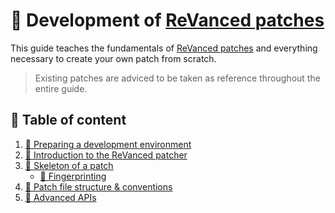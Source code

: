 # 🧩 Development of [ReVanced patches](https://github.com/revanced/revanced-patches)

This guide teaches the fundamentals of [ReVanced patches](https://github.com/revanced/revanced-patches) and everything necessary to create your own patch from scratch.

> Existing patches are adviced to be taken as reference throughout the entire guide.

## 📖 Table of content

1. [👶 Preparing a development environment](0_preparation.md)
2. [💉 Introduction to the ReVanced patcher](1_introduction.md)
3. [🧩 Skeleton of a patch](2_skeleton.md)
   - [🔎 Fingerprinting](3_fingerprinting.md)
4. [📜 Patch file structure & conventions](4_structure_and_conventions.md)
5. [💪 Advanced APIs](5_apis.md)

